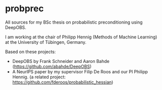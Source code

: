 # probprec
All sources for my BSc thesis on probabilistic preconditioning using DeepOBS.

I am working at the chair of Philipp Hennig (Methods of Machine Learning) at the University of Tübingen, Germany.

Based on these projects:

* DeepOBS by Frank Schneider and Aaron Bahde (https://github.com/abahde/DeepOBS)
* A NeurIPS paper by my supervisor Filip De Roos and our PI Philipp Hennig.
(a related project: https://github.com/fderoos/probabilistic_hessian)
